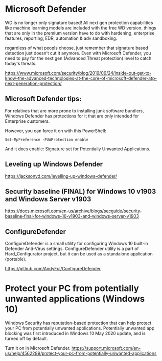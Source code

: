 # Microsoft Defender

WD is no longer only signature based! All next gen protection capabilities like machine learning models are included with the free WD version. things that are only in the premium version have to do with hardening, enterprise features, reporting, EDR, automation & adv sandboxing.

regardless of what peopls choose, just remember that signature based detection just doesn't cut it anymore. Even with Microsoft Defender, you need to pay for the next gen (Advanced Threat protection) level to catch today's threats.

https://www.microsoft.com/security/blog/2019/06/24/inside-out-get-to-know-the-advanced-technologies-at-the-core-of-microsoft-defender-atp-next-generation-protection/

## Microsoft Defender tips:

For relatives that are more prone to installing junk software bundlers, Windows Defender has protections for it that are only intended for Enterprise customers.

However, you can force it on with this PowerShell:

`Set-MpPreference -PUAProtection enable`

And it does enable: Signature set for Potentially Unwanted Applications.

## Leveling up Windows Defender

https://jacksonvd.com/levelling-up-windows-defender/

## Security baseline (FINAL) for Windows 10 v1903 and Windows Server v1903

https://docs.microsoft.com/en-us/archive/blogs/secguide/security-baseline-final-for-windows-10-v1903-and-windows-server-v1903


## ConfigureDefender

ConfigureDefender is a small utility for configuring Windows 10 built-in Defender Anti-Virus settings. ConfigureDefender utility is a part of Hard_Configurator project, but it can be used as a standalone application (portable).

https://github.com/AndyFul/ConfigureDefender

# Protect your PC from potentially unwanted applications (Windows 10)
Windows Security has reputation-based protection that can help protect your PC from potentially unwanted applications. Potentially unwanted app blocking was first introduced in Windows 10 May 2020 update, and is turned off by default.

Turn it on in Microsoft Defender.
https://support.microsoft.com/en-us/help/4562299/protect-your-pc-from-potentially-unwanted-applications